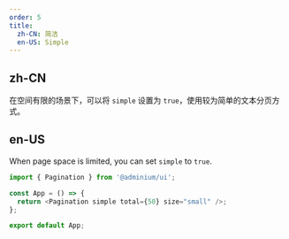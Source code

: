 ```yaml
---
order: 5
title:
  zh-CN: 简洁
  en-US: Simple
---
```


## zh-CN

在空间有限的场景下，可以将 `simple` 设置为 `true`，使用较为简单的文本分页方式。

## en-US

When page space is limited, you can set `simple` to `true`.

```js
import { Pagination } from '@adminium/ui';

const App = () => {
  return <Pagination simple total={50} size="small" />;
};

export default App;
```
